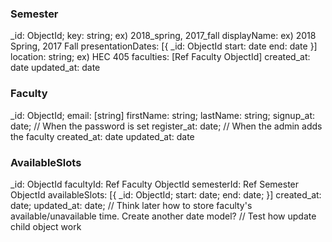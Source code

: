 ### Semester

_id: ObjectId;
key: string; ex) 2018_spring, 2017_fall
displayName: ex) 2018 Spring, 2017 Fall
presentationDates: [{
  _id: ObjectId
  start: date
  end: date
}]
location: string; ex) HEC 405
faculties: [Ref Faculty ObjectId]
created_at: date
updated_at: date

### Faculty

_id: ObjectId;
email: [string]
firstName: string;
lastName: string;
signup_at: date; // When the password is set
register_at: date; // When the admin adds the faculty
created_at: date
updated_at: date

### AvailableSlots

_id: ObjectId
facultyId: Ref Faculty ObjectId
semesterId: Ref Semester ObjectId
availableSlots: [{
  _id: ObjectId;
  start: date;
  end: date;
}]
created_at: date;
updated_at: date;
// Think later how to store faculty's available/unavailable time. Create another date model?
// Test how update child object work